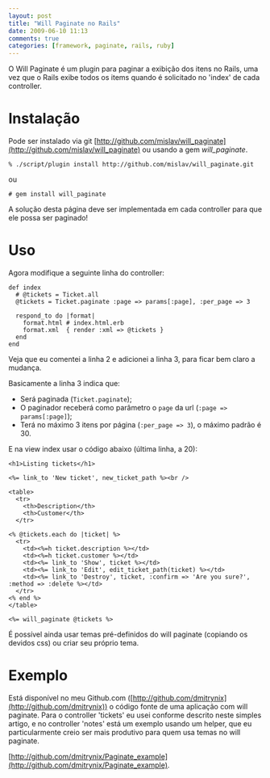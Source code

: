 ```yaml
---
layout: post
title: "Will Paginate no Rails"
date: 2009-06-10 11:13
comments: true
categories: [framework, paginate, rails, ruby]
---
```


O Will Paginate é um plugin para paginar a exibição dos itens no Rails, uma vez que o Rails exibe todos os items quando é solicitado no 'index' de cada controller.

# Instalação

Pode ser instalado via git [http://github.com/mislav/will_paginate](http://github.com/mislav/will_paginate) ou usando a gem _will_paginate_.

    % ./script/plugin install http://github.com/mislav/will_paginate.git

ou

    # gem install will_paginate

A solução desta página deve ser implementada em cada controller para que ele possa ser paginado!

# Uso

Agora modifique a seguinte linha do controller:

    def index
      # @tickets = Ticket.all
      @tickets = Ticket.paginate :page => params[:page], :per_page => 3

      respond_to do |format|
        format.html # index.html.erb
        format.xml  { render :xml => @tickets }
      end
    end

Veja que eu comentei a linha 2 e adicionei a linha 3, para ficar bem claro a mudança.

Basicamente a linha 3 indica que:

* Será paginada (``Ticket.paginate``);
* O paginador receberá como parâmetro o ``page`` da url (``:page => params[:page]``);
* Terá no máximo 3 itens por página (``:per_page => 3``), o máximo padrão é 30.

E na view index usar o código abaixo (última linha, a 20):

    <h1>Listing tickets</h1>

    <%= link_to 'New ticket', new_ticket_path %><br />

    <table>
      <tr>
        <th>Description</th>
        <th>Customer</th>
      </tr>

    <% @tickets.each do |ticket| %>
      <tr>
        <td><%=h ticket.description %></td>
        <td><%=h ticket.customer %></td>
        <td><%= link_to 'Show', ticket %></td>
        <td><%= link_to 'Edit', edit_ticket_path(ticket) %></td>
        <td><%= link_to 'Destroy', ticket, :confirm => 'Are you sure?', :method => :delete %></td>
      </tr>
    <% end %>
    </table>

    <%= will_paginate @tickets %>

É possível ainda usar temas pré-definidos do will paginate (copiando os devidos css) ou criar seu próprio tema.

# Exemplo

Está disponível no meu Github.com ([http://github.com/dmitrynix](http://github.com/dmitrynix)) o código fonte de uma aplicação com will paginate. Para o controller 'tickets' eu usei conforme descrito neste simples artigo, e no controller 'notes' está um exemplo usando um helper, que eu particularmente creio ser mais produtivo para quem usa temas no will paginate.

[http://github.com/dmitrynix/Paginate_example](http://github.com/dmitrynix/Paginate_example).

